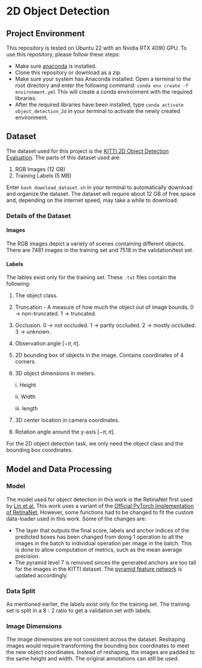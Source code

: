 # 2D Object Detection

## Project Environment

This repository is tested on Ubuntu 22 with an Nvidia RTX 4090 GPU. To use this repository, please follow these steps:

- Make sure [anaconda](https://www.anaconda.com/docs/getting-started/anaconda/install) is installed.
- Clone this repository or download as a zip.
- Make sure your system has Anaconda installed. Open a terminal to the root directory and enter the following command:
`conda env create -f environment.yml`
This will create a conda environment with the required libraries.
- After the required libraries have been installed, type `conda activate object_detection_2d` in your terminal to activate the newly created environment.

## Dataset

The dataset used for this project is the [KITTI 2D Object Detection Evaluation](https://www.cvlibs.net/datasets/kitti/eval_object.php?obj_benchmark=2d). The parts of this dataset used are:
1. RGB Images (12 GB)
2. Training Labels (5 MB)

Enter `bash download_dataset.sh` in your terminal to automatically download and organize the dataset. The dataset will require about 12 GB of free space and, depending on the internet speed, may take a while to download.

### Details of the Dataset

#### Images

The RGB images depict a variety of scenes containing different objects. There are 7481 images in the training set and 7518 in the validation/test set.

#### Labels

The lables exist only for the training set. These `.txt` files contain the following:

1. The object class.
2. Truncation - A measure of how much the object out of image bounds. 0 $\rightarrow$ non-truncated. 1 $\rightarrow$ truncated.
3. Occlusion. 0 $\rightarrow$ not occluded. 1 $\rightarrow$ partly occluded. 2 $\rightarrow$ mostly occluded. 3 $\rightarrow$ unknown.
4. Observation angle $[-\pi,\pi]$.
5. 2D bounding box of objects in the image. Contains coordinates of 4 corners.
6. 3D object dimensions in meters.

    i. Height
    
    ii. Width
    
    iii. length
7. 3D center location in camera coordinates.
8. Rotation angle around the y-axis $[-\pi,\pi]$.

For the 2D object detection task, we only need the object class and the bounding box coordinates.

## Model and Data Processing

### Model

The model used for object detection in this work is the RetinaNet first used by [Lin et al.](https://arxiv.org/abs/1708.02002) This work uses a variant of the [Official PyTorch Implementation of RetinaNet](https://github.com/yhenon/pytorch-retinanet/tree/master). However, some functions had to be changed to fit the custom data-loader used in this work. Some of the changes are:

- The layer that outputs the final score, labels and anchor indices of the predicted boxes has been changed from doing 1 operation to all the images in the batch to individual operation per image in the batch. This is done to allow computation of metrics, such as the mean average precision.
- The pyramid level 7 is removed sinces the generated anchors are too tall for the images in the KITTI dataset. The [pyramid feature network](./src/models/retinanet/retinanet_layers.py/) is updated accordingly.

### Data Split

As mentioned earlier, the labels exist only for the training set. The training set is split in a $8:2$ ratio to get a validation set with labels.

### Image Dimensions

The image dimensions are not consistent across the dataset. Reshaping images would require transforming the bounding box coordinates to meet the new object coordinates. Instead of reshaping, the images are padded to the same height and width. The original annotations can still be used.
